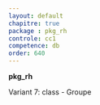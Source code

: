 ```yaml
---
layout: default
chapitre: true
package : pkg_rh
controle: cc1
competence: db
order: 640
---
```


**pkg_rh**

<!-- TODO db-1 : Table Groupe -->
Variant 7: class - Groupe

